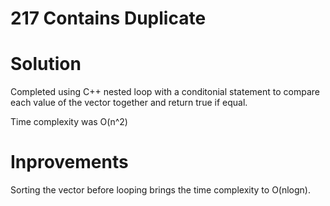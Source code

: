 # 217 Contains Duplicate 

# Solution 
Completed using C++ nested loop with a conditonial statement to compare each value of the vector together and return true if equal.

Time complexity was O(n^2)

# Inprovements
Sorting the vector before looping brings the time complexity to O(nlogn).
